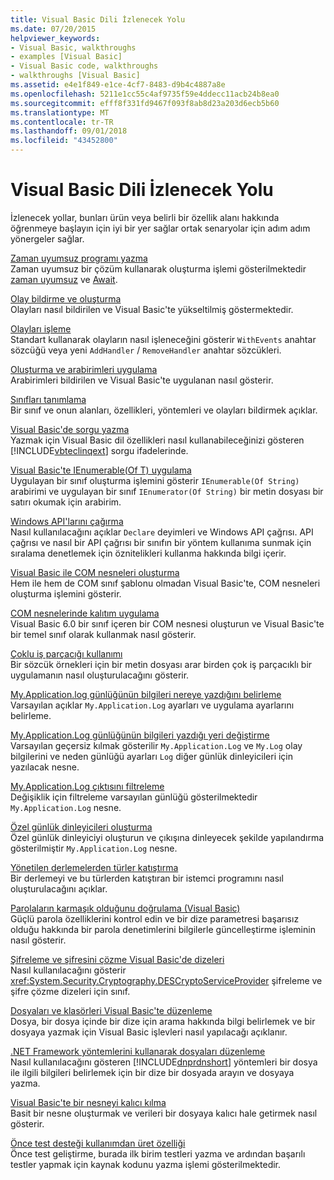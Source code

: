 ```yaml
---
title: Visual Basic Dili İzlenecek Yolu
ms.date: 07/20/2015
helpviewer_keywords:
- Visual Basic, walkthroughs
- examples [Visual Basic]
- Visual Basic code, walkthroughs
- walkthroughs [Visual Basic]
ms.assetid: e4e1f849-e1ce-4cf7-8483-d9b4c4887a8e
ms.openlocfilehash: 5211e1cc55c4af9735f59e4ddecc11acb24b8ea0
ms.sourcegitcommit: efff8f331fd9467f093f8ab8d23a203d6ecb5b60
ms.translationtype: MT
ms.contentlocale: tr-TR
ms.lasthandoff: 09/01/2018
ms.locfileid: "43452800"
---
```

# <a name="visual-basic-language-walkthroughs"></a>Visual Basic Dili İzlenecek Yolu
İzlenecek yollar, bunları ürün veya belirli bir özellik alanı hakkında öğrenmeye başlayın için iyi bir yer sağlar ortak senaryolar için adım adım yönergeler sağlar.  
  
 [Zaman uyumsuz programı yazma](./programming-guide/concepts/async/walkthrough-accessing-the-web-by-using-async-and-await.md)  
 Zaman uyumsuz bir çözüm kullanarak oluşturma işlemi gösterilmektedir [zaman uyumsuz](../visual-basic/language-reference/modifiers/async.md) ve [Await](../visual-basic/language-reference/operators/await-operator.md).  
  
 [Olay bildirme ve oluşturma](../visual-basic/programming-guide/language-features/events/walkthrough-declaring-and-raising-events.md)  
 Olayları nasıl bildirilen ve Visual Basic'te yükseltilmiş göstermektedir.  
  
 [Olayları işleme](../visual-basic/programming-guide/language-features/events/walkthrough-handling-events.md)  
 Standart kullanarak olayların nasıl işleneceğini gösterir `WithEvents` anahtar sözcüğü veya yeni `AddHandler` / `RemoveHandler` anahtar sözcükleri.  
  
 [Oluşturma ve arabirimleri uygulama](../visual-basic/programming-guide/language-features/interfaces/walkthrough-creating-and-implementing-interfaces.md)  
 Arabirimleri bildirilen ve Visual Basic'te uygulanan nasıl gösterir.  
  
 [Sınıfları tanımlama](../visual-basic/programming-guide/language-features/objects-and-classes/walkthrough-defining-classes.md)  
 Bir sınıf ve onun alanları, özellikleri, yöntemleri ve olayları bildirmek açıklar.  
  
 [Visual Basic'de sorgu yazma](../visual-basic/programming-guide/concepts/linq/walkthrough-writing-queries.md)  
 Yazmak için Visual Basic dil özellikleri nasıl kullanabileceğinizi gösteren [!INCLUDE[vbteclinqext](~/includes/vbteclinqext-md.md)] sorgu ifadelerinde.  
  
 [Visual Basic'te IEnumerable(Of T) uygulama](../visual-basic/programming-guide/language-features/control-flow/walkthrough-implementing-ienumerable-of-t.md)  
 Uygulayan bir sınıf oluşturma işlemini gösterir `IEnumerable(Of String)` arabirimi ve uygulayan bir sınıf `IEnumerator(Of String)` bir metin dosyası bir satırı okumak için arabirim.  
  
 [Windows API'larını çağırma](../visual-basic/programming-guide/com-interop/walkthrough-calling-windows-apis.md)  
 Nasıl kullanılacağını açıklar `Declare` deyimleri ve Windows API çağrısı. API çağrısı ve nasıl bir API çağrısı bir sınıfın bir yöntem kullanıma sunmak için sıralama denetlemek için öznitelikleri kullanma hakkında bilgi içerir.  
  
 [Visual Basic ile COM nesneleri oluşturma](../visual-basic/programming-guide/com-interop/walkthrough-creating-com-objects.md)  
 Hem ile hem de COM sınıf şablonu olmadan Visual Basic'te, COM nesneleri oluşturma işlemini gösterir.  
  
 [COM nesnelerinde kalıtım uygulama](../visual-basic/programming-guide/com-interop/walkthrough-implementing-inheritance-with-com-objects.md)  
 Visual Basic 6.0 bir sınıf içeren bir COM nesnesi oluşturun ve Visual Basic'te bir temel sınıf olarak kullanmak nasıl gösterir.  
  
 [Çoklu iş parçacığı kullanımı](https://msdn.microsoft.com/library/2cbf5116-8499-4af9-818c-6f7c1c2ad2c9)  
 Bir sözcük örnekleri için bir metin dosyası arar birden çok iş parçacıklı bir uygulamanın nasıl oluşturulacağını gösterir.  
  
 [My.Application.log günlüğünün bilgileri nereye yazdığını belirleme](../visual-basic/developing-apps/programming/log-info/walkthrough-determining-where-my-application-log-writes-information.md)  
 Varsayılan açıklar `My.Application.Log` ayarları ve uygulama ayarlarını belirleme.  
  
 [My.Application.Log günlüğünün bilgileri yazdığı yeri değiştirme](../visual-basic/developing-apps/programming/log-info/walkthrough-changing-where-my-application-log-writes-information.md)  
 Varsayılan geçersiz kılmak gösterilir `My.Application.Log` ve `My.Log` olay bilgilerini ve neden günlüğü ayarları `Log` diğer günlük dinleyicileri için yazılacak nesne.  
  
 [My.Application.Log çıktısını filtreleme](../visual-basic/developing-apps/programming/log-info/walkthrough-filtering-my-application-log-output.md)  
 Değişiklik için filtreleme varsayılan günlüğü gösterilmektedir `My.Application.Log` nesne.  
  
 [Özel günlük dinleyicileri oluşturma](../visual-basic/developing-apps/programming/log-info/walkthrough-creating-custom-log-listeners.md)  
 Özel günlük dinleyiciyi oluşturun ve çıkışına dinleyecek şekilde yapılandırma gösterilmiştir `My.Application.Log` nesne.  
  
 [Yönetilen derlemelerden türler katıştırma](https://msdn.microsoft.com/library/b28ec92c-1867-4847-95c0-61adfe095e21)  
 Bir derlemeyi ve bu türlerden katıştıran bir istemci programını nasıl oluşturulacağını açıklar.  
  
 [Parolaların karmaşık olduğunu doğrulama (Visual Basic)](../visual-basic/programming-guide/language-features/strings/walkthrough-validating-that-passwords-are-complex.md)  
 Güçlü parola özelliklerini kontrol edin ve bir dize parametresi başarısız olduğu hakkında bir parola denetimlerini bilgilerle güncelleştirme işleminin nasıl gösterir.  
  
 [Şifreleme ve şifresini çözme Visual Basic'de dizeleri](../visual-basic/programming-guide/language-features/strings/walkthrough-encrypting-and-decrypting-strings.md)  
 Nasıl kullanılacağını gösterir <xref:System.Security.Cryptography.DESCryptoServiceProvider> şifreleme ve şifre çözme dizeleri için sınıf.  
  
 [Dosyaları ve klasörleri Visual Basic'te düzenleme](../visual-basic/developing-apps/programming/drives-directories-files/walkthrough-manipulating-files-and-directories.md)  
 Dosya, bir dosya içinde bir dize için arama hakkında bilgi belirlemek ve bir dosyaya yazmak için Visual Basic işlevleri nasıl yapılacağı açıklanır.  
  
 [.NET Framework yöntemlerini kullanarak dosyaları düzenleme](../visual-basic/developing-apps/programming/drives-directories-files/walkthrough-manipulating-files-by-using-net-framework-methods.md)  
 Nasıl kullanılacağını gösteren [!INCLUDE[dnprdnshort](~/includes/dnprdnshort-md.md)] yöntemleri bir dosya ile ilgili bilgileri belirlemek için bir dize bir dosyada arayın ve dosyaya yazma.  
  
 [Visual Basic'te bir nesneyi kalıcı kılma](https://msdn.microsoft.com/library/cb0a0917-08d5-4578-ad2b-3764ccf6167f)  
 Basit bir nesne oluşturmak ve verileri bir dosyaya kalıcı hale getirmek nasıl gösterir.  
  
 [Önce test desteği kullanımdan üret özelliği](https://msdn.microsoft.com/library/764c17a4-cd95-4c23-bf63-d92d9c5adfb2)  
 Önce test geliştirme, burada ilk birim testleri yazma ve ardından başarılı testler yapmak için kaynak kodunu yazma işlemi gösterilmektedir.
